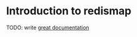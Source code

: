# Introduction to redismap

TODO: write [great documentation](http://jacobian.org/writing/what-to-write/)
